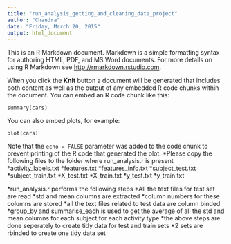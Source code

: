 ```yaml
---
title: "run_analysis_getting_and_cleaning_data_project"
author: "Chandra"
date: "Friday, March 20, 2015"
output: html_document
---
```


This is an R Markdown document. Markdown is a simple formatting syntax for authoring HTML, PDF, and MS Word documents. For more details on using R Markdown see <http://rmarkdown.rstudio.com>.

When you click the **Knit** button a document will be generated that includes both content as well as the output of any embedded R code chunks within the document. You can embed an R code chunk like this:

```{}
summary(cars)
```

You can also embed plots, for example:

```{r, echo=FALSE}
plot(cars)
```

Note that the `echo = FALSE` parameter was added to the code chunk to prevent printing of the R code that generated the plot.
*Please copy the following files to the folder where run_analysis.r is present
*activity_labels.txt
*features.txt
*features_info.txt
*subject_test.txt
*subject_train.txt
*X_test.txt
*X_train.txt
*y_test.txt
*y_train.txt

*run_analysis.r performs the following steps
*All the text files for test set are read 
*std and mean columns are extracted 
*column numbers for these columns are stored
*all the text files related to test data are column binded
*group_by and summarise_each is used to get the average of all the std and mean columns for each subject for each activity type 
*the above steps are done seperately to create tidy data for test and train sets
*2 sets are rbinded to create one tidy data set

